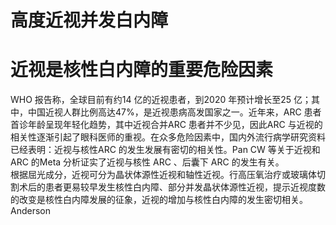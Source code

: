 # 高度近视并发白内障  
#  近视是核性白内障的重要危险因素  
WHO 报告称，全球目前有约14 亿的近视患者，到2020 年预计增长至25 亿；其中，中国近视人群比例高达$47\%$，是近视患病高发国家之一。近年来，ARC 患者首诊年龄呈现年轻化趋势，其中近视合并ARC 患者并不少见，因此ARC 与近视的相关性逐渐引起了眼科医师的重视。在众多危险因素中，国内外流行病学研究资料已经表明：近视与核性ARC 的发生发展有密切的相关性。Pan CW 等关于近视和ARC 的Meta 分析证实了近视与核性 ARC 、后囊下 ARC  的发生有关。  
根据屈光成分，近视可分为晶状体源性近视和轴性近视。行高压氧治疗或玻璃体切割术后的患者更易较早发生核性白内障、部分并发晶状体源性近视，提示近视度数的改变是核性白内障发展的征象，近视的增加与核性白内障的发生密切相关。 Anderson  